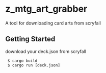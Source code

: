 # z_mtg_art_grabber
A tool for downloading card arts from scryfall  
## Getting Started
download your deck.json from scryfall  
```console
 $ cargo build
 $ cargo run [deck.json]
```

